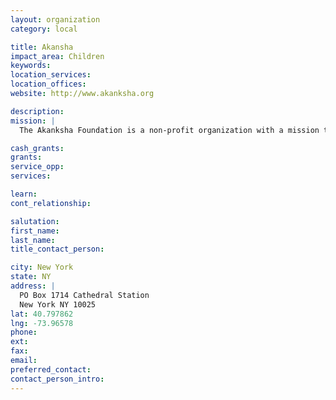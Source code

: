 ```yaml
---
layout: organization
category: local

title: Akansha
impact_area: Children
keywords: 
location_services: 
location_offices: 
website: http://www.akanksha.org

description: 
mission: |
  The Akanksha Foundation is a non-profit organization with a mission to provide children from low-income communities with a high-quality education, enabling them to maximize their potential and transform their lives. Akanksha works in the field of education, initiating school reform through The School Project, and providing a supplemental education through the Akanksha centers.

cash_grants: 
grants: 
service_opp: 
services: 

learn: 
cont_relationship: 

salutation: 
first_name: 
last_name: 
title_contact_person: 

city: New York
state: NY
address: |
  PO Box 1714 Cathedral Station  
  New York NY 10025
lat: 40.797862
lng: -73.96578
phone: 
ext: 
fax: 
email: 
preferred_contact: 
contact_person_intro: 
---
```

